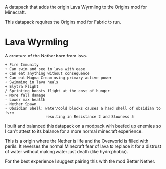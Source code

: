 A datapack that adds the origin Lava Wyrmling to the Origins mod for Minecraft.

This datapack requires the Origins mod for Fabric to run.

# Lava Wyrmling
A creature of the Nether born from lava.
``` 
+ Fire Immunity
+ Can swim and see in lava with ease
+ Can eat anything without consequence
+ Can eat Magma Cream using primary active power
+ Swimming in lava heals
+ Elytra Flight
/ Sprinting boosts flight at the cost of hunger
- More fall damage
- Lower max health
- Nether Spawn
- Obsidian Shell: water/cold blocks causes a hard shell of obsidian to form
                  resulting in Resistance 2 and Slowness 5
```
I built and balanced this datapack on a modpack with beefed up enemies so I can't attest to its balance for a more normal minecraft experience. 

This is a origin where the Nether is life and the Overworld is filled with perils. 
It reverses the normal Minecraft fear of lava to replace it for a distrust of water without making water just death (like hydrophobia).

For the best experience I suggest pairing this with the mod Better Nether. 

